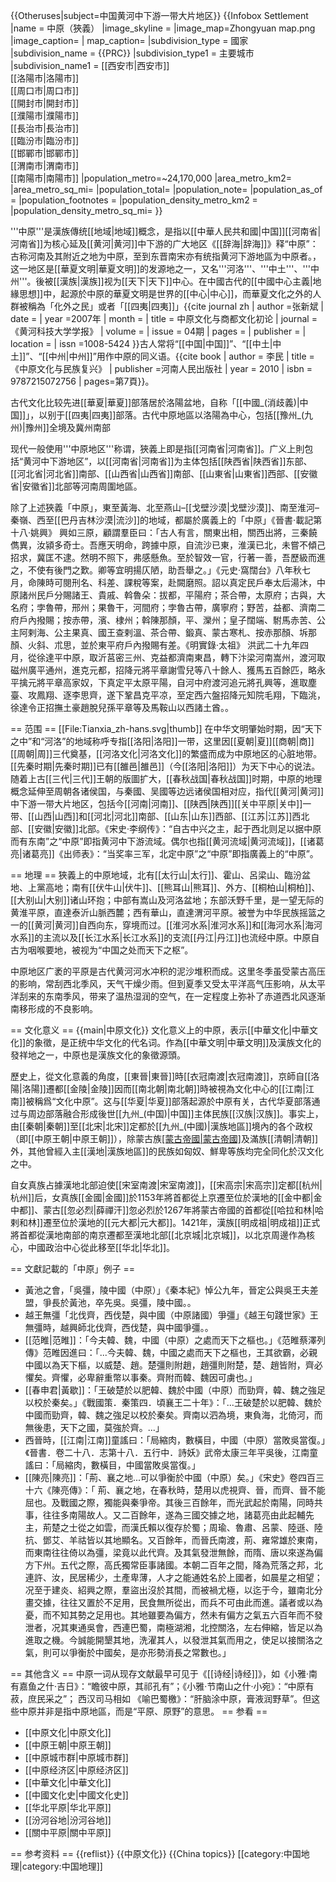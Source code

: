{{Otheruses|subject=中国黄河中下游一带大片地区}}
{{Infobox Settlement
|name = 中原（狹義）
|image_skyline =
|image_map=Zhongyuan map.png
|image_caption= 
| map_caption= 
|subdivision_type = 國家
|subdivision_name = {{PRC}}
|subdivision_type1 = 主要城市
|subdivision_name1 = [[西安市|西安市]]<br />[[洛陽市|洛陽市]]<br />[[周口市|周口市]]<br />[[開封市|開封市]]<br />[[濮陽市|濮陽市]]<br />[[長治市|長治市]]<br />[[臨汾市|臨汾市]]<br />[[邯鄲市|邯鄲市]]<br />[[渭南市|渭南市]]<br />[[南陽市|南陽市]]
|population_metro=~24,170,000
|area_metro_km2=
|area_metro_sq_mi=
|population_total=
|population_note=
|population_as_of =
|population_footnotes =
|population_density_metro_km2 = 
|population_density_metro_sq_mi= 
}}

'''中原'''是漢族傳统[[地域|地域]]概念，是指以[[中華人民共和國|中国]][[河南省|河南省]]为核心延及[[黄河|黄河]]中下游的广大地区<ref>《[[辞海|辞海]]》释“中原”：古称河南及其附近之地为中原，至到东晋南宋亦有统指黄河下游地區为中原者。</ref>，这一地区是[[華夏文明|華夏文明]]的发源地之一，又名'''河洛'''、'''中土'''、'''中州'''。後被[[漢族|漢族]]视为[[天下|天下]]中心。在中國古代的[[中國中心主義|地緣思想]]中，起源於中原的華夏文明是世界的[[中心|中心]]，而華夏文化之外的人群被稱為「化外之民」或者「[[四夷|四夷]]」<ref>{{cite journal zh | author =张新斌 | date =  | year =2007年  | month =  | title = 中原文化与商都文化初论 | journal =《黄河科技大学学报》 | volume = | issue = 04期 | pages = | publisher =  | location =  | issn =1008-5424 }}</ref>古人常将“[[中国|中国]]”、“[[中土|中土]]”、“[[中州|中州]]”用作中原的同义语。<ref>{{cite book  | author = 李民  | title = 《中原文化与民族复兴》  | publisher =河南人民出版社
  | year = 2010  | isbn = 9787215072756  | pages=第7頁}}</ref>。

古代文化比较先进[[華夏|華夏]]部落居於洛陽盆地，自称「[[中國_(消歧義)|中国]]」，以别于[[四夷|四夷]]部落。古代中原地區以洛陽為中心，包括[[豫州_(九州)|豫州]]全境及冀州南部

现代一般使用'''中原地区'''称谓，狹義上即是指[[河南省|河南省]]。广义上則包括“黄河中下游地区”，以[[河南省|河南省]]为主体包括[[陕西省|陕西省]]东部、[[河北省|河北省]]南部、[[山西省|山西省]]南部、[[山東省|山東省]]西部、[[安徽省|安徽省]]北部等河南周圍地區。

除了上述狹義「中原」，東至黃海、北至燕山–[[戈壁沙漠|戈壁沙漠]]、南至淮河–秦嶺、西至[[巴丹吉林沙漠|流沙]]的地域，都屬於廣義上的「中原」<ref>《晉書·載記第十八·姚興》 興如三原，顧謂羣臣曰：「古人有言，關東出相，關西出將，三秦饒儁異，汝潁多奇士。吾應天明命，跨據中原，自流沙已東，淮漢已北，未嘗不傾己招求，冀匡不逮。然明不照下，弗感懸魚。至於智效一官，行著一善，吾歷級而進之，不使有後門之歎。卿等宜明揚仄陋，助吾舉之。」</ref><ref>《元史·窩闊台》八年秋七月，命陳時可閱刑名、科差、課稅等案，赴闕磨照。詔以真定民戶奉太后湯沐，中原諸州民戶分賜諸王、貴戚、斡魯朵：拔都，平陽府；茶合帶，太原府；古與，大名府；孛魯帶，邢州；果魯干，河間府；孛魯古帶，廣寧府；野苦，益都、濟南二府戶內撥賜；按赤帶，濱、棣州；斡陳那顏，平、灤州；皇子闊端、駙馬赤苦、公主阿剌海、公主果真、國王查剌溫、茶合帶、鍛真、蒙古寒札、按赤那顏、坼那顏、火斜、朮思，並於東平府戶內撥賜有差。</ref><ref>《明實錄·太祖》 洪武二十九年四月，從徐達平中原，取沂莒密三州、克益都濟南東昌，轉下汴梁河南嵩州，渡河取磁州廣平通州，進克元都，招降元將平章謝雪兒等八十餘人、獲馬五百餘匹，略永平擒元將平章高家奴，下真定平太原平陽，自河中府渡河追元將孔興等，進取塵臺、攻鳳翔、逐李思齊，遂下鞏昌克平凉，至定西六盤招降元知院毛翔，下臨洮，徐達令正招撫土豪趙脫兒孫平章等及馬鞍山以西諸土酋。</ref>。

== 范围 ==
[[File:Tianxia_zh-hans.svg|thumb]]
在中华文明肇始时期，因“天下之中”和“河洛”的地域称呼专指[[洛阳|洛阳]]一带，这里因[[夏朝|夏]][[商朝|商]][[周朝|周]]三代奠基，[[河洛文化|河洛文化]]的繁盛而成为中原地区的心脏地带。[[先秦时期|先秦时期]]已有[[雒邑|雒邑]]（今[[洛阳|洛阳]]）为天下中心的说法。随着上古[[三代|三代]]王朝的版圖扩大，[[春秋战国|春秋战国]]时期，中原的地理概念延伸至周朝各诸侯国，与秦國、吴國等边远诸侯国相对应，指代[[黄河|黄河]]中下游一带大片地区，包括今[[河南|河南]]、[[陕西|陕西]][[关中平原|关中]]一带、[[山西|山西]]和[[河北|河北]]南部、[[山东|山东]]西部、[[江苏|江苏]]西北部、[[安徽|安徽]]北部。《宋史·李纲传》：“自古中兴之主，起于西北则足以据中原而有东南”之“中原”即指黄河中下游流域。偶尔也指[[黄河流域|黄河流域]]，[[诸葛亮|诸葛亮]]《出师表》：“当奖率三军，北定中原”之“中原”即指廣義上的“中原”。

== 地理 ==
狹義上的中原地域，北有[[太行山|太行]]、霍山、呂梁山、臨汾盆地、上黨高地；南有[[伏牛山|伏牛]]、[[熊耳山|熊耳]]、外方、[[桐柏山|桐柏]]、[[大别山|大别]]诸山环抱；中部有嵩山及河洛盆地；东部沃野千里，是一望无际的黄淮平原，直達泰沂山脈西麓；西有華山，直達渭河平原。被誉为中华民族摇篮之一的[[黄河|黄河]]自西向东，穿境而过。[[淮河水系|淮河水系]]和[[海河水系|海河水系]]的主流以及[[长江水系|长江水系]]的支流[[丹江|丹江]]也流经中原。中原自古为咽喉要地，被视为“中国之处而天下之枢”。

中原地区广袤的平原是古代黄河河水冲积的泥沙堆积而成。这里冬季虽受蒙古高压的影响，常刮西北季风，天气干燥少雨。但到夏季又受太平洋高气压影响，从太平洋刮来的东南季风，带来了温热湿润的空气，在一定程度上弥补了赤道西北风逐渐南移形成的不良影响。

== 文化意义 ==
{{main|中原文化}}
文化意义上的中原，表示[[中華文化|中華文化]]的象徵，是正统中华文化的代名词。作為[[中華文明|中華文明]]及漢族文化的發祥地之一，中原也是漢族文化的象徵源頭。

歷史上，從文化意義的角度，[[東晉|東晉]]時[[衣冠南渡|衣冠南渡]]，京師自[[洛陽|洛陽]]遷都[[金陵|金陵]]因而[[南北朝|南北朝]]時被視為文化中心的[[江南|江南]]被稱爲“文化中原”。这与[[华夏|华夏]]部落起源於中原有关，古代华夏部落通过与周边部落融合形成後世[[九州_(中国)|中国]]主体民族[[汉族|汉族]]。事实上，由[[秦朝|秦朝]]至[[北宋|北宋]]定都於[[九州_(中國)|漢族地區]]境內的各个政权（即[[中原王朝|中原王朝]]），除蒙古族[[蒙古帝國|蒙古帝國]](後更名為“大元大蒙古兀魯思”)及滿族[[清朝|清朝]]外，其他曾經入主[[漢地|漢族地區]]的民族如匈奴、鮮卑等族均完全同化於汉文化之中。

自女真族占據漢地北部迫使[[宋室南渡|宋室南渡]]，[[宋高宗|宋高宗]]定都[[杭州|杭州]]后，女真族[[金國|金國]]於1153年將首都從上京遷至位於漢地的[[金中都|金中都]]、蒙古[[忽必烈|薛禪汗]]忽必烈於1267年將蒙古帝國的首都從[[哈拉和林|哈剌和林]]遷至位於漢地的[[元大都|元大都]]。1421年，漢族[[明成祖|明成祖]]正式將首都從漢地南部的南京遷都至漢地北部[[北京城|北京城]]，以北京周邊作為核心，中國政治中心從此移至[[华北|华北]]。

== 文獻記載的「中原」例子 ==
* 黃池之會，「吳彊，陵中國（中原）」<ref>《秦本紀》悼公九年，晉定公與吳王夫差盟，爭長於黃池，卒先吳。吳彊，陵中國。</ref>。
* 越王無彊「北伐齊，西伐楚，與中國（中原諸國）爭彊」<ref>《越王句踐世家》王無彊時，越興師北伐齊，西伐楚，與中國爭彊。</ref>。
* [[范睢|范睢]]：「今夫韓、魏，中國（中原）之處而天下之樞也。」<ref>《范睢蔡澤列傳》范睢因進曰：「...今夫韓、魏，中國之處而天下之樞也，王其欲霸，必親中國以為天下樞，以威楚、趙。楚彊則附趙，趙彊則附楚，楚、趙皆附，齊必懼矣。齊懼，必卑辭重幣以事秦。齊附而韓、魏因可虜也。」</ref>
* [[春申君|黃歇]]：「王破楚於以肥韓、魏於中國（中原）而勁齊，韓、魏之強足以校於秦矣。」<ref>《戰國策．秦策四．頃襄王二十年》：「...王破楚於以肥韓、魏於中國而勁齊，韓、魏之強足以校於秦矣。齊南以泗為境，東負海，北倚河，而無後患，天下之國，莫強於齊。...」</ref>
* 西晉時，[[江南|江南]]童謠曰：「局縮肉，數橫目，中國（中原）當敗吳當復。」<ref>《晉書．卷二十八．志第十八．五行中．詩妖》武帝太康三年平吳後，江南童謠曰：「局縮肉，數橫目，中國當敗吳當復。」</ref>
* [[陳亮|陳亮]]：「荊、襄之地...可以爭衡於中國（中原）矣。」<ref>《宋史》卷四百三十六《陳亮傳》：「 荊、襄之地，在春秋時，楚用以虎視齊、晉，而齊、晉不能屈也。及戰國之際，獨能與秦爭帝。其後三百餘年，而光武起於南陽，同時共事，往往多南陽故人。又二百餘年，遂為三國交據之地，諸葛亮由此起輔先主，荊楚之士從之如雲，而漢氏賴以復存於蜀；周瑜、魯肅、呂蒙、陸遜、陸抗、鄧艾、羊祜皆以其地顯名。又百餘年，而晉氏南渡，荊、雍常雄於東南，而東南往往倚以為彊，梁竟以此代齊。及其氣發泄無餘，而隋、唐以來遂為偏方下州。五代之際，高氏獨常臣事諸國。本朝二百年之間，降為荒落之邦，北連許、汝，民居稀少，土產卑薄，人才之能通姓名於上國者，如晨星之相望；况至于建炎、紹興之際，羣盜出沒於其間，而被禍尤極，以迄于今，雖南北分畫交據，往往又置於不足用，民食無所從出，而兵不可由此而進。議者或以為憂，而不知其勢之足用也。其地雖要為偏方，然未有偏方之氣五六百年而不發泄者，况其東通吳會，西連巴蜀，南極湖湘，北控關洛，左右伸縮，皆足以為進取之機。今誠能開墾其地，洗濯其人，以發泄其氣而用之，使足以接關洛之氣，則可以爭衡於中國矣，是亦形勢消長之常數也。」</ref>

== 其他含义 ==
中原一词从现存文献最早可见于《[[诗经|诗经]]》，如《小雅·南有嘉鱼之什·吉日》：“瞻彼中原，其祁孔有”；《小雅·节南山之什·小宛》：“中原有菽，庶民采之”； 西汉司马相如 《喻巴蜀檄》：“肝脑涂中原，膏液润野草”。但这些中原并非是指中原地區，而是“平原、原野”的意思。
== 参看 ==
* [[中原文化|中原文化]]
* [[中原王朝|中原王朝]]
* [[中原城市群|中原城市群]]
* [[中原经济区|中原经济区]]
* [[中華文化|中華文化]]
* [[中國文化史|中國文化史]]
* [[华北平原|华北平原]]
* [[汾河谷地|汾河谷地]]
* [[關中平原|關中平原]]

== 参考资料 ==
{{reflist}}
{{中原文化}}
{{China topics}}
[[category:中国地理|category:中国地理]]